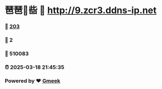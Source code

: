 # 琶琶🔭啙 :link: http://9.zcr3.ddns-ip.net 
### :page_facing_up: [203](http://9.zcr3.ddns-ip.net/tag.html) 
### :speech_balloon: 2 
### :hibiscus: 510083 
### :alarm_clock: 2025-03-18 21:45:35 
### Powered by :heart: [Gmeek](https://github.com/Meekdai/Gmeek)
